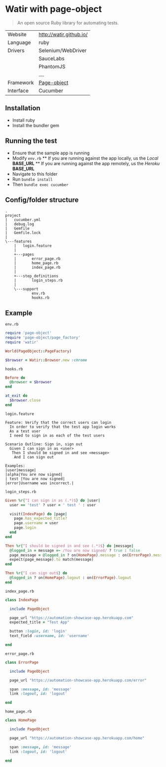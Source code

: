 # Watir with page-object
> An open source Ruby library for automating tests.

|          |                                  |
|----------|----------------------------------|
|Website   | http://watir.github.io/          |
|Language  | ruby                             |
|Drivers   | Selenium/WebDriver               |
|          | SauceLabs                        |
|          | PhantomJS                        |
|          | ....                             |
|Framework | [Page-object](https://github.com/cheezy/page-object)|
|Interface |Cucumber                          |

## Installation
* Install ruby
* Install the bundler gem

## Running the test
* Ensure that the sample app is running
* Modify `env.rb`
** If you are running against the app locally, us the *Local* **BASE_URL**
** If you are running against the app remotely, us the *Heroku* **BASE_URL**
* Navigate to this folder
* Run `bundle install`
* Then `bundle exec cucumber`

## Config/folder structure
```
.
project
|   cucumber.yml
|   debug.log
|   Gemfile
|   Gemfile.lock
|
\---features
    |   login.feature
    |
    +---pages
    |       error_page.rb
    |       home_page.rb
    |       index_page.rb
    |
    +---step_definitions
    |       login_steps.rb
    |
    \---support
            env.rb
            hooks.rb
```

## Example
`env.rb`
```ruby
require 'page-object'
require 'page-object/page_factory'
require 'watir'

World(PageObject::PageFactory)

$browser = Watir::Browser.new :chrome
```

`hooks.rb`
```ruby
Before do
  @browser = $browser
end

at_exit do
  $browser.close
end
```

`login.feature`
```cucumber
Feature: Verify that the correct users can login
  In order to verify that the test app login works
  As a test user
  I need to sign in as each of the test users

Scenario Outline: Sign in, sign out
  Given I can sign in as <user>
   Then I should be signed in and see <message>
    And I can sign out

Examples:
|user|message|
|alpha|You are now signed|
| test |You are now signed|
|error|Username was incorrect.|
```

`login_steps.rb`
```ruby
Given %r{^I can sign in as (.*)$} do |user|
  user == 'test' ? user = ' test ' : user

  visit(IndexPage) do |page|
    page.has_expected_title?
    page.username = user
    page.login
  end
end

Then %r{^I should be signed in and see (.*)$} do |message|
  @logged_in = message =~ /You are now signed/ ? true : false
  page_message = @logged_in ? on(HomePage).message : on(ErrorPage).message
  expect(page_message).to match(message)
end

Then %r{^I can sign out$} do
  @logged_in ? on(HomePage).logout : on(ErrorPage).logout
end
```

`index_page.rb`
```ruby
class IndexPage

  include PageObject

  page_url "https://automation-showcase-app.herokuapp.com"
  expected_title = "Test App"

  button :login, id: 'login'
  text_field :username, id: 'username'

end
```

`error_page.rb`
```ruby
class ErrorPage

  include PageObject

  page_url "https://automation-showcase-app.herokuapp.com/error"

  span :message, id: 'message'
  link :logout, id: 'logout'

end
```

`home_page.rb`
```ruby
class HomePage

  include PageObject

  page_url "https://automation-showcase-app.herokuapp.com/home"

  span :message, id: 'message'
  link :logout, id: 'logout'

end
```
